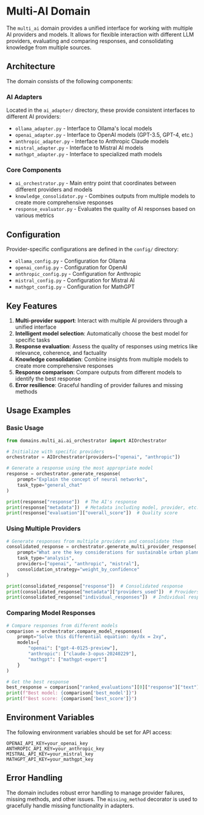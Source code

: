 # Multi-AI Domain

The `multi_ai` domain provides a unified interface for working with multiple AI providers and models. It allows for flexible interaction with different LLM providers, evaluating and comparing responses, and consolidating knowledge from multiple sources.

## Architecture

The domain consists of the following components:

### AI Adapters
Located in the `ai_adapter/` directory, these provide consistent interfaces to different AI providers:

- `ollama_adapter.py` - Interface to Ollama's local models
- `openai_adapter.py` - Interface to OpenAI models (GPT-3.5, GPT-4, etc.)
- `anthropic_adapter.py` - Interface to Anthropic Claude models
- `mistral_adapter.py` - Interface to Mistral AI models
- `mathgpt_adapter.py` - Interface to specialized math models

### Core Components

- `ai_orchestrator.py` - Main entry point that coordinates between different providers and models
- `knowledge_consolidator.py` - Combines outputs from multiple models to create more comprehensive responses
- `response_evaluator.py` - Evaluates the quality of AI responses based on various metrics

## Configuration

Provider-specific configurations are defined in the `config/` directory:

- `ollama_config.py` - Configuration for Ollama
- `openai_config.py` - Configuration for OpenAI
- `anthropic_config.py` - Configuration for Anthropic
- `mistral_config.py` - Configuration for Mistral AI
- `mathgpt_config.py` - Configuration for MathGPT

## Key Features

1. **Multi-provider support**: Interact with multiple AI providers through a unified interface
2. **Intelligent model selection**: Automatically choose the best model for specific tasks
3. **Response evaluation**: Assess the quality of responses using metrics like relevance, coherence, and factuality
4. **Knowledge consolidation**: Combine insights from multiple models to create more comprehensive responses
5. **Response comparison**: Compare outputs from different models to identify the best response
6. **Error resilience**: Graceful handling of provider failures and missing methods

## Usage Examples

### Basic Usage

```python
from domains.multi_ai.ai_orchestrator import AIOrchestrator

# Initialize with specific providers
orchestrator = AIOrchestrator(providers=["openai", "anthropic"])

# Generate a response using the most appropriate model
response = orchestrator.generate_response(
    prompt="Explain the concept of neural networks",
    task_type="general_chat"
)

print(response["response"])  # The AI's response
print(response["metadata"])  # Metadata including model, provider, etc.
print(response["evaluation"]["overall_score"])  # Quality score
```

### Using Multiple Providers

```python
# Generate responses from multiple providers and consolidate them
consolidated_response = orchestrator.generate_multi_provider_response(
    prompt="What are the key considerations for sustainable urban planning?",
    task_type="analysis",
    providers=["openai", "anthropic", "mistral"],
    consolidation_strategy="weight_by_confidence"
)

print(consolidated_response["response"])  # Consolidated response
print(consolidated_response["metadata"]["providers_used"])  # Providers used
print(consolidated_response["individual_responses"])  # Individual responses
```

### Comparing Model Responses

```python
# Compare responses from different models
comparison = orchestrator.compare_model_responses(
    prompt="Solve this differential equation: dy/dx = 2xy",
    models={
        "openai": ["gpt-4-0125-preview"],
        "anthropic": ["claude-3-opus-20240229"],
        "mathgpt": ["mathgpt-expert"]
    }
)

# Get the best response
best_response = comparison["ranked_evaluations"][0]["response"]["text"]
print(f"Best model: {comparison['best_model']}")
print(f"Best score: {comparison['best_score']}")
```

## Environment Variables

The following environment variables should be set for API access:

```
OPENAI_API_KEY=your_openai_key
ANTHROPIC_API_KEY=your_anthropic_key
MISTRAL_API_KEY=your_mistral_key
MATHGPT_API_KEY=your_mathgpt_key
```

## Error Handling

The domain includes robust error handling to manage provider failures, missing methods, and other issues. The `missing_method` decorator is used to gracefully handle missing functionality in adapters. 